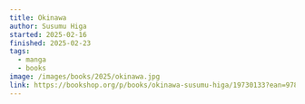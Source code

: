 ```yaml
---
title: Okinawa
author: Susumu Higa
started: 2025-02-16
finished: 2025-02-23
tags:
  - manga
  - books
image: /images/books/2025/okinawa.jpg
link: https://bookshop.org/p/books/okinawa-susumu-higa/19730133?ean=9781683961185&next=t&next=t
---
```

